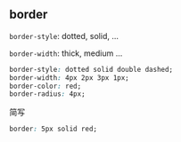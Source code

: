 ## border

`border-style`: dotted, solid, ...

`border-width`: thick, medium ...

```css
border-style: dotted solid double dashed;
border-width: 4px 2px 3px 1px;
border-color: red;
border-radius: 4px;
```

简写

```css
border: 5px solid red;
```
